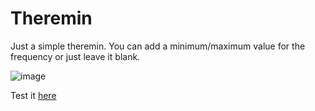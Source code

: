 # Theremin

Just a simple theremin. You can add a minimum/maximum value for the frequency or just leave it blank.

![image](https://i.imgur.com/ymmqBSG.png)

Test it [here](https://suzynakayama.github.io/2020-04-22-Noisemaker/)
